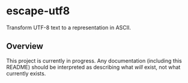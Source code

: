 # escape-utf8
Transform UTF-8 text to a representation in ASCII.

## Overview
This project is currently in progress. Any documentation (including this README) should be interpreted as describing what _will_ exist, not what currently exists.
